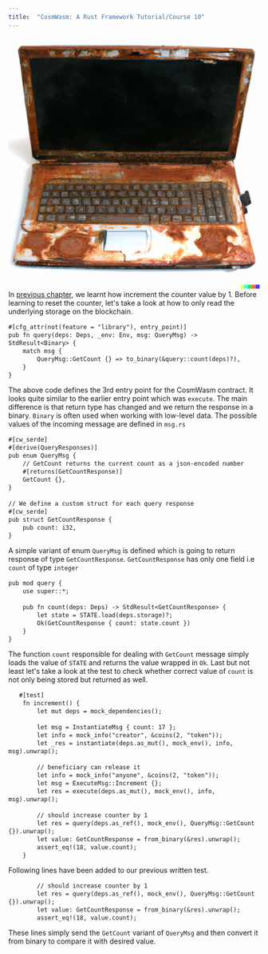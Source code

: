 ```yaml
---
title:  "CosmWasm: A Rust Framework Tutorial/Course 10"
---
```

![](/assets/images/rusty-laptop.png)
In [previous chapter](https://engineerhead.github.io/2023/09/20/cosmwasm-rust-framework-tutorial-course-09.html), we learnt how increment the counter value by 1. Before learning to reset the counter, let's take a look at how to only read the underlying storage on the blockchain.

    #[cfg_attr(not(feature = "library"), entry_point)]
	pub fn query(deps: Deps, _env: Env, msg: QueryMsg) -> StdResult<Binary> {
	    match msg {
	        QueryMsg::GetCount {} => to_binary(&query::count(deps)?),
	    }
	}

The above code defines the 3rd entry point for the CosmWasm contract. It looks quite similar to the earlier entry point which was `execute`. The main difference is that return type has changed and we return the response in a binary. `Binary` is often used when working with low-level data. The possible values of the incoming message are defined in `msg.rs`

    #[cw_serde]
	#[derive(QueryResponses)]
	pub enum QueryMsg {
	    // GetCount returns the current count as a json-encoded number
	    #[returns(GetCountResponse)]
	    GetCount {},
	}

	// We define a custom struct for each query response
	#[cw_serde]
	pub struct GetCountResponse {
	    pub count: i32,
	}

A simple variant of enum `QueryMsg` is defined which is going to return response of type `GetCountResponse`. `GetCountResponse` has only one field i.e `count` of type `integer`

    pub mod query {
	    use super::*;

	    pub fn count(deps: Deps) -> StdResult<GetCountResponse> {
	        let state = STATE.load(deps.storage)?;
	        Ok(GetCountResponse { count: state.count })
	    }
    }

The function `count` responsible for dealing with `GetCount` message simply loads the value of `STATE` and returns the value wrapped in `Ok`. Last but not least let's take a look at the test to check whether correct value of `count` is not only being stored but returned as well. 

       #[test]
	    fn increment() {
	        let mut deps = mock_dependencies();

	        let msg = InstantiateMsg { count: 17 };
	        let info = mock_info("creator", &coins(2, "token"));
	        let _res = instantiate(deps.as_mut(), mock_env(), info, msg).unwrap();

	        // beneficiary can release it
	        let info = mock_info("anyone", &coins(2, "token"));
	        let msg = ExecuteMsg::Increment {};
	        let res = execute(deps.as_mut(), mock_env(), info, msg).unwrap();

	        // should increase counter by 1
	        let res = query(deps.as_ref(), mock_env(), QueryMsg::GetCount {}).unwrap();
	        let value: GetCountResponse = from_binary(&res).unwrap();
	        assert_eq!(18, value.count);
	    }

 Following lines have been added to our previous written test.
 

		    // should increase counter by 1
	        let res = query(deps.as_ref(), mock_env(), QueryMsg::GetCount {}).unwrap();
	        let value: GetCountResponse = from_binary(&res).unwrap();
	        assert_eq!(18, value.count);

These lines simply send the `GetCount` variant of `QueryMsg` and then convert it from binary to compare it with desired value.